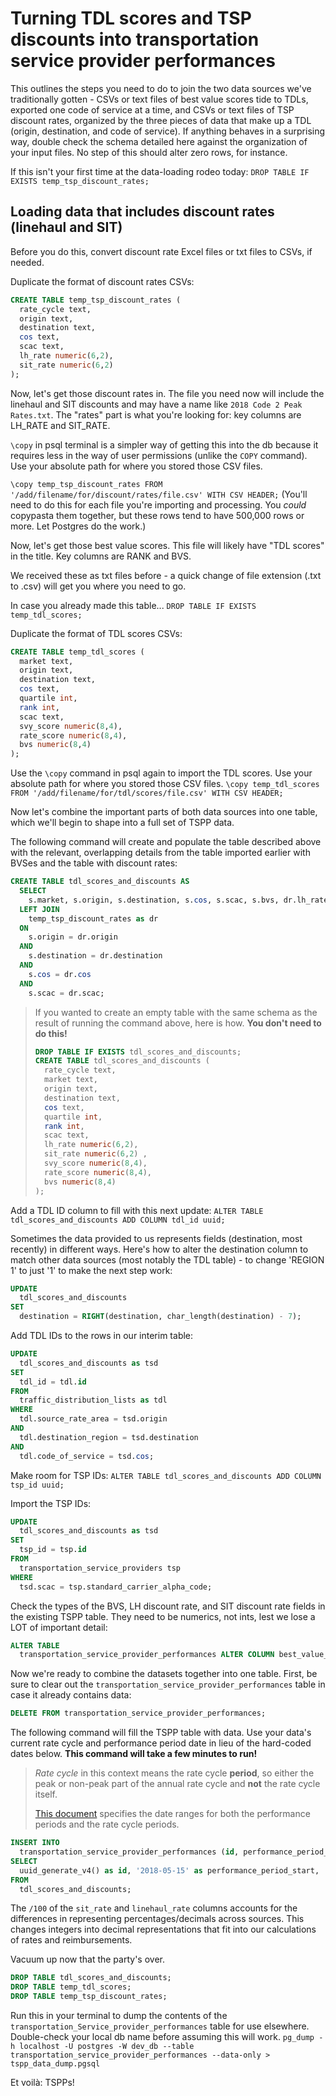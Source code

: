 # Turning TDL scores and TSP discounts into transportation service provider performances

This outlines the steps you need to do to join the two data sources we've traditionally gotten - CSVs or text files of best value scores tide to TDLs, exported one code of service at a time, and CSVs or text files of TSP discount rates, organized by the three pieces of data that make up a TDL (origin, destination, and code of service). If anything behaves in a surprising way, double check the schema detailed here against the organization of your input files. No step of this should alter zero rows, for instance.

If this isn't your first time at the data-loading rodeo today:
`DROP TABLE IF EXISTS temp_tsp_discount_rates;`

## Loading data that includes discount rates (linehaul and SIT)

Before you do this, convert discount rate Excel files or txt files to CSVs, if needed.

Duplicate the format of discount rates CSVs:

```SQL
CREATE TABLE temp_tsp_discount_rates (
  rate_cycle text,
  origin text,
  destination text,
  cos text,
  scac text,
  lh_rate numeric(6,2),
  sit_rate numeric(6,2)
);
```

Now, let's get those discount rates in. The file you need now will include the linehaul and SIT discounts and may have a name like `2018 Code 2 Peak Rates.txt`. The "rates" part is what you're looking for: key columns are LH_RATE and SIT_RATE.

`\copy` in psql terminal is a simpler way of getting this into the db because it requires less in the way of user permissions (unlike the `COPY` command). Use your absolute path for where you stored those CSV files.

`\copy temp_tsp_discount_rates FROM '/add/filename/for/discount/rates/file.csv' WITH CSV HEADER;`
(You'll need to do this for each file you're importing and processing. You _could_ copypasta them together, but these rows tend to have 500,000 rows or more. Let Postgres do the work.)

Now, let's get those best value scores. This file will likely have "TDL scores" in the title. Key columns are RANK and BVS.

We received these as txt files before - a quick change of file extension (.txt to .csv) will get you where you need to go.

In case you already made this table...
`DROP TABLE IF EXISTS temp_tdl_scores;`

Duplicate the format of TDL scores CSVs:

```SQL
CREATE TABLE temp_tdl_scores (
  market text,
  origin text,
  destination text,
  cos text,
  quartile int,
  rank int,
  scac text,
  svy_score numeric(8,4),
  rate_score numeric(8,4),
  bvs numeric(8,4)
);
```

Use the `\copy` command in psql again to import the TDL scores. Use your absolute path for where you stored those CSV files.
`\copy temp_tdl_scores FROM '/add/filename/for/tdl/scores/file.csv' WITH CSV HEADER;`

Now let's combine the important parts of both data sources into one table, which we'll begin to shape into a full set of TSPP data.

The following command will create and populate the table described above with the relevant, overlapping details from the table imported earlier with BVSes and the table with discount rates:

```SQL
CREATE TABLE tdl_scores_and_discounts AS
  SELECT
    s.market, s.origin, s.destination, s.cos, s.scac, s.bvs, dr.lh_rate, dr.sit_rate FROM temp_tdl_scores AS s
  LEFT JOIN
    temp_tsp_discount_rates as dr
  ON
    s.origin = dr.origin
  AND
    s.destination = dr.destination
  AND
    s.cos = dr.cos
  AND
    s.scac = dr.scac;
```

> If you wanted to create an empty table with the same schema as the result of running the command above, here is how. **You don't need to do this!**
>
> ```SQL
> DROP TABLE IF EXISTS tdl_scores_and_discounts;
> CREATE TABLE tdl_scores_and_discounts (
>   rate_cycle text,
>   market text,
>   origin text,
>   destination text,
>   cos text,
>   quartile int,
>   rank int,
>   scac text,
>   lh_rate numeric(6,2),
>   sit_rate numeric(6,2) ,
>   svy_score numeric(8,4),
>   rate_score numeric(8,4),
>   bvs numeric(8,4)
> );
> ```

Add a TDL ID column to fill with this next update:
`ALTER TABLE tdl_scores_and_discounts ADD COLUMN tdl_id uuid;`

Sometimes the data provided to us represents fields (destination, most recently) in different ways. Here's how to alter the destination column to match other data sources (most notably the TDL table) - to change 'REGION 1' to just '1' to make the next step work:

```SQL
UPDATE
  tdl_scores_and_discounts
SET
  destination = RIGHT(destination, char_length(destination) - 7);
```

Add TDL IDs to the rows in our interim table:

```SQL
UPDATE
  tdl_scores_and_discounts as tsd
SET
  tdl_id = tdl.id
FROM
  traffic_distribution_lists as tdl
WHERE
  tdl.source_rate_area = tsd.origin
AND
  tdl.destination_region = tsd.destination
AND
  tdl.code_of_service = tsd.cos;
```

Make room for TSP IDs:
`ALTER TABLE tdl_scores_and_discounts ADD COLUMN tsp_id uuid;`

Import the TSP IDs:

```SQL
UPDATE
  tdl_scores_and_discounts as tsd
SET
  tsp_id = tsp.id
FROM
  transportation_service_providers tsp
WHERE
  tsd.scac = tsp.standard_carrier_alpha_code;
```

Check the types of the BVS, LH discount rate, and SIT discount rate fields in the existing TSPP table. They need to be numerics, not ints, lest we lose a LOT of important detail:

```SQL
ALTER TABLE
  transportation_service_provider_performances ALTER COLUMN best_value_score TYPE numeric;
```

Now we're ready to combine the datasets together into one table. First, be sure to clear out the `transportation_service_provider_performances` table in case it already contains data:

```sql
DELETE FROM transportation_service_provider_performances;
```

The following command will fill the TSPP table with data. Use your data's current rate cycle and performance period date in lieu of the hard-coded dates below. **This command will take a few minutes to run!**

> _Rate cycle_ in this context means the rate cycle **period**, so either the peak or non-peak part of the annual rate cycle and **not** the rate cycle itself.
>
> [This document](https://docs.google.com/document/d/1BsE_yIx5_6URs4Kp7baRVMhqJ4Ec_q3hdCmwOYR4EIc) specifies the date ranges for both the performance periods and the rate cycle periods.

```SQL
INSERT INTO
  transportation_service_provider_performances (id, performance_period_start, performance_period_end, traffic_distribution_list_id, offer_count, best_value_score, transportation_service_provider_id, created_at, updated_at, rate_cycle_start, rate_cycle_end, linehaul_rate, sit_rate)
SELECT
  uuid_generate_v4() as id, '2018-05-15' as performance_period_start, '2018-07-31' as performance_period_end, tdl_id, 0 as offer_count, bvs, tsp_id, now() as created_at, now() as updated_at, '2018-05-15' as rate_cycle_start, '2018-09-30' as rate_cycle_end, lh_rate/100, sit_rate/100
FROM
  tdl_scores_and_discounts;
```

The `/100` of the `sit_rate` and `linehaul_rate` columns accounts for the differences in representing percentages/decimals across sources. This changes integers into decimal representations that fit into our calculations of rates and reimbursements.

Vacuum up now that the party's over.

```SQL
DROP TABLE tdl_scores_and_discounts;
DROP TABLE temp_tdl_scores;
DROP TABLE temp_tsp_discount_rates;
```

Run this in your terminal to dump the contents of the `transportation_Service_provider_performances` table for use elsewhere. Double-check your local db name before assuming this will work.
`pg_dump -h localhost -U postgres -W dev_db --table transportation_service_provider_performances --data-only > tspp_data_dump.pgsql`

Et voilà: TSPPs!

